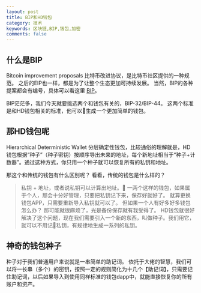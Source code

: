 ```yaml
---
layout: post
title: BIP和HD钱包
category: 技术
keywords: 区块链,BIP,钱包,加密
comments: false
---
```


## 什么是BIP
Bitcoin improvement proposals
比特币改进协议，是比特币社区提供的一种规范。
之后的EIP也一样，都是为了让整个生态更加可持续发展。
当然，BIP的各种提案都会有编号，具体可以看这里 [BIP](https://github.com/bitcoin/bips)。

BIP茫茫多，我们今天就要挑选两个和钱包有关的，BIP-32/BIP-44。
这两个标准是和HD钱包相关的标准，他可以生成一个更加简单的钱包。

## 那HD钱包呢
Hierarchical Deterministic Wallet
分层确定性钱包，比较通俗的理解就是，HD钱包根据“种子”（种子密钥）按顺序导出未来的地址，每个新地址相当于“种子+计数器”。通过这种方式，你只用一个种子就可以恢复所有的私钥和地址。

那这个和传统的钱包有什么区别呢？
看看，传统的钱包是什么样的？
> 私钥 + 地址，或者说私钥可以计算出地址。
一两个这样的钱包，如果属于个人，那会十分好管理，只要把私钥记下来，保存好就好了。
就算更换钱包APP，只需要重新导入私钥就可以了。
但如果一个人有好多好多钱包怎么办？
那可能就很麻烦了，光是备份保存就有我受得了。
HD钱包就很好解决了这个问题，现在我们需要引入一个新的东西，叫做种子。我们用它，就可以不用记私钥，有规律地生成一系列的私钥。

## 神奇的钱包种子
种子对于我们普通用户来说就是一串简单的助记词。
依托于大佬的智慧，我们可以将一长串（多个）的密钥，按照一定的规则简化为十几个【助记词】，只需要记住助记词，以后如果导入到使用同样标准的钱包dapp中，就能直接恢复你的所有账户和资产。